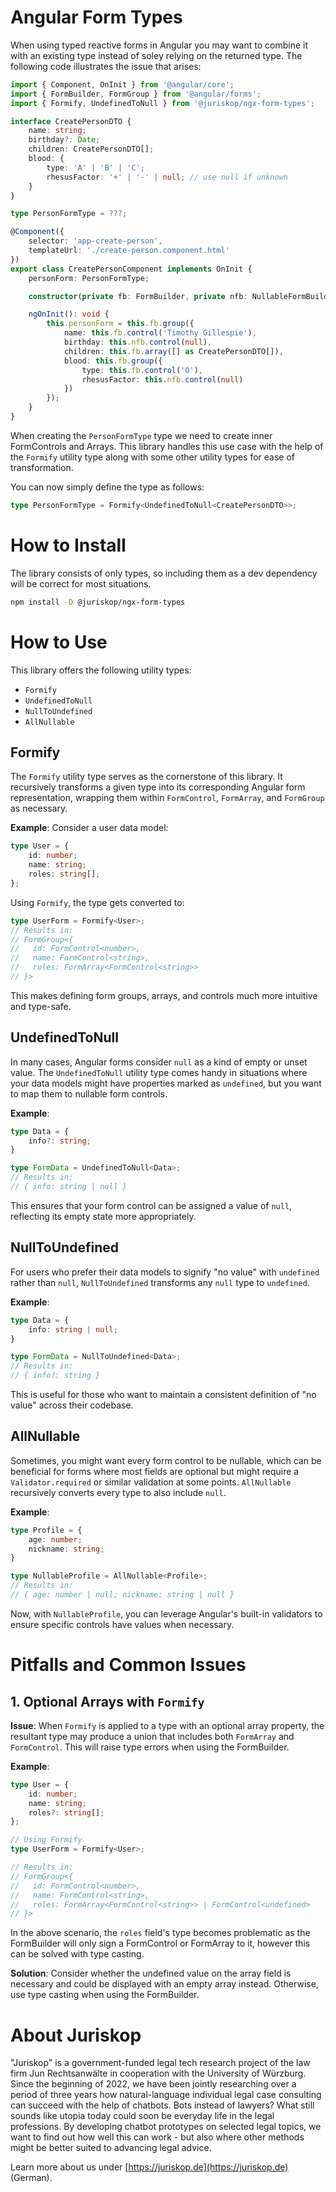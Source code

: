 # Angular Form Types

When using typed reactive forms in Angular you may want to combine it with an existing type instead of soley relying on the returned type. The following code illustrates the issue that arises:

```ts
import { Component, OnInit } from '@angular/core';
import { FormBuilder, FormGroup } from '@angular/forms';
import { Formify, UndefinedToNull } from '@juriskop/ngx-form-types';

interface CreatePersonDTO {
    name: string;
    birthday?: Date;
    children: CreatePersonDTO[];
    blood: {
        type: 'A' | 'B' | 'C';
        rhesusFactor: '+' | '-' | null; // use null if unknown
    }
}

type PersonFormType = ???;

@Component({
    selector: 'app-create-person',
    templateUrl: './create-person.component.html'
})
export class CreatePersonComponent implements OnInit {
    personForm: PersonFormType;

    constructor(private fb: FormBuilder, private nfb: NullableFormBuilde) {}

    ngOnInit(): void {
        this.personForm = this.fb.group({
            name: this.fb.control('Timothy Gillespie'),
            birthday: this.nfb.control(null),
            children: this.fb.array([] as CreatePersonDTO[]),
            blood: this.fb.group({
                type: this.fb.control('O'),
                rhesusFactor: this.nfb.control(null)
            })
        });
    }
}
```

When creating the `PersonFormType` type we need to create inner FormControls and Arrays. This library handles this use case with the help of the `Formify` utility type along with some other utility types for ease of transformation.

You can now simply define the type as follows:

```ts
type PersonFormType = Formify<UndefinedToNull<CreatePersonDTO>>;
```

# How to Install

The library consists of only types, so including them as a dev dependency will be correct for most situations.

```bash
npm install -D @juriskop/ngx-form-types
```

# How to Use

This library offers the following utility types:

- `Formify`
- `UndefinedToNull`
- `NullToUndefined`
- `AllNullable`

## Formify

The `Formify` utility type serves as the cornerstone of this library. It recursively transforms a given type into its corresponding Angular form representation, wrapping them within `FormControl`, `FormArray`, and `FormGroup` as necessary.

**Example**:
Consider a user data model:

```typescript
type User = {
    id: number;
    name: string;
    roles: string[];
};
```

Using `Formify`, the type gets converted to:

```typescript
type UserForm = Formify<User>;
// Results in:
// FormGroup<{
//   id: FormControl<number>,
//   name: FormControl<string>,
//   roles: FormArray<FormControl<string>>
// }>
```

This makes defining form groups, arrays, and controls much more intuitive and type-safe.

## UndefinedToNull

In many cases, Angular forms consider `null` as a kind of empty or unset value. The `UndefinedToNull` utility type comes handy in situations where your data models might have properties marked as `undefined`, but you want to map them to nullable form controls.

**Example**:
```typescript
type Data = {
    info?: string;
}

type FormData = UndefinedToNull<Data>;
// Results in:
// { info: string | null }
```

This ensures that your form control can be assigned a value of `null`, reflecting its empty state more appropriately.

## NullToUndefined

For users who prefer their data models to signify "no value" with `undefined` rather than `null`, `NullToUndefined` transforms any `null` type to `undefined`.

**Example**:
```typescript
type Data = {
    info: string | null;
}

type FormData = NullToUndefined<Data>;
// Results in:
// { info?: string }
```

This is useful for those who want to maintain a consistent definition of "no value" across their codebase.

## AllNullable

Sometimes, you might want every form control to be nullable, which can be beneficial for forms where most fields are optional but might require a `Validator.required` or similar validation at some points. `AllNullable` recursively converts every type to also include `null`.

**Example**:
```typescript
type Profile = {
    age: number;
    nickname: string;
}

type NullableProfile = AllNullable<Profile>;
// Results in:
// { age: number | null; nickname: string | null }
```

Now, with `NullableProfile`, you can leverage Angular's built-in validators to ensure specific controls have values when necessary.

# Pitfalls and Common Issues

## 1. Optional Arrays with `Formify`

**Issue**: When `Formify` is applied to a type with an optional array property, the resultant type may produce a union that includes both `FormArray` and `FormControl`. This will raise type errors when using the FormBuilder.

**Example**:
```typescript
type User = {
    id: number;
    name: string;
    roles?: string[];
};

// Using Formify
type UserForm = Formify<User>;

// Results in:
// FormGroup<{
//   id: FormControl<number>,
//   name: FormControl<string>,
//   roles: FormArray<FormControl<string>> | FormControl<undefined>
// }>
```

In the above scenario, the `roles` field's type becomes problematic as the FormBuilder will only sign a FormControl or FormArray to it, however this can be solved with type casting.

**Solution**: Consider whether the undefined value on the array field is necessary and could be displayed with an empty array instead. Otherwise, use type casting when using the FormBuilder.

# About Juriskop

"Juriskop" is a government-funded legal tech research project of the law firm Jun Rechtsanwälte in cooperation with the University of Würzburg. Since the beginning of 2022, we have been jointly researching over a period of three years how natural-language individual legal case consulting can succeed with the help of chatbots. Bots instead of lawyers? What still sounds like utopia today could soon be everyday life in the legal professions. By developing chatbot prototypes on selected legal topics, we want to find out how well this can work - but also where other methods might be better suited to advancing legal advice.

Learn more about us under [https://juriskop.de](https://juriskop.de) (German).